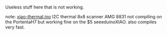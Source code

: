 Useless stuff here that is not working.


note:  [xiao-thermal.ino](xiao-thermal.ino)   I2C thermal 8x8 scanner  AMG 8831 not compiling on the PortentaH7 but working fine on the $5 seeeduinoXIAO. also compiles very fast.
